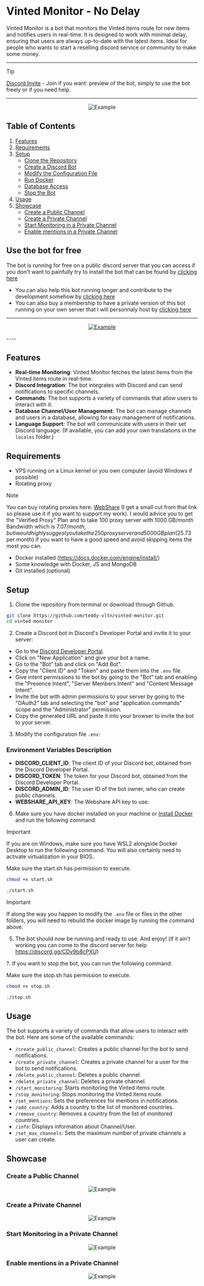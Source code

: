 # Vinted Monitor - No Delay

Vinted Monitor is a bot that monitors the Vinted items route for new items and notifies users in real-time. It is designed to work with minimal delay, ensuring that users are always up-to-date with the latest items. Ideal for people who wants to start a reselling discord service or community to make some money.

---
> [!TIP]
> [Discord Invite](https://discord.gg/CDv9b8cPXU) - Join if you want: preview of the bot, simply to use the bot freely or if you need help.
---

<p align="center">
  <img src="./doc/bot.gif" alt="Example" style="max-height: 400px; width: auto;">
</p>

## Table of Contents
1. [Features](#features)
2. [Requirements](#requirements)
3. [Setup](#setup)
    - [Clone the Repository](#clone-the-repository)
    - [Create a Discord Bot](#create-a-discord-bot)
    - [Modify the Configuration File](#modify-the-configuration-file)
    - [Run Docker](#run-docker)
    - [Database Access](#database-access)
    - [Stop the Bot](#stop-the-bot)
4. [Usage](#usage)
5. [Showcase](#showcase)
    - [Create a Public Channel](#create-a-public-channel)
    - [Create a Private Channel](#create-a-private-channel)
    - [Start Monitoring in a Private Channel](#start-monitoring-in-a-private-channel)
    - [Enable mentions in a Private Channel](#enable-mentions-in-a-private-channel)

## Use the bot for free 

The bot is running for free on a public discord server that you can access if you don't want to painfully try to install the bot that can be found by [clicking here](https://discord.gg/CDv9b8cPXU)
- You can also help this bot running longer and contribute to the development somehow by [clicking here](https://buymeacoffee.com/teddyvltn)
- You can also buy a membership to have a private version of this bot running on your own server that I will personnaly host by [clicking here](https://buymeacoffee.com/teddyvltn/membership)

---- 
<p align="center">
  <a href="https://buymeacoffee.com/teddyvltn/membership" target="_blank">
    <img src="./doc/donate.png" alt="Example" style="max-height: 300px; width: auto;">
  </a>
</p>
----

## Features

- **Real-time Monitoring**: Vinted Monitor fetches the latest items from the Vinted items route in real-time.
- **Discord Integration**: The bot integrates with Discord and can send notifications to specific channels.
- **Commands**: The bot supports a variety of commands that allow users to interact with it.
- **Database Channel/User Management**: The bot can manage channels and users in a database, allowing for easy management of notifications.
- **Language Support**: The bot will communicate with users in their set Discord language. (If available, you can add your own translations in the `locales` folder.)

## Requirements

- VPS running on a Linux kernel or you own computer (avoid Windows if possible)
- Rotating proxy
> [!NOTE]
> You can buy rotating proxies here: [WebShare](https://www.webshare.io/?referral_code=eh8mkj0b6ral) (I get a small cut from that link so please use it if you want to support my work). I would advice you to get the "Verified Proxy" Plan and to take 100 proxy server with 1000 GB/month Bandwidth which is 7.07$/month, but i would highly suggest you take the 250 proxy server and 5000GB plan ($25.73 per month) if you want to have a good speed and avoid skipping items the most you can.
- Docker installed (https://docs.docker.com/engine/install/)
- Some knowledge with Docker, JS and MongoDB
- Git installed (optional)

## Setup

1. Clone the repository from terminal or download through Github.

```bash
git clone https://github.com/teddy-vltn/vinted-monitor.git
cd vinted-monitor
```

2. Create a Discord bot in Discord's Developer Portal and invite it to your server:

- Go to the [Discord Developer Portal](https://discord.com/developers/applications).
- Click on "New Application" and give your bot a name.
- Go to the "Bot" tab and click on "Add Bot".
- Copy the "Client ID" and "Token" and paste them into the `.env` file.
- Give intent permissions to the bot by going to the "Bot" tab and enabling the "Presence Intent", "Server Members Intent" and "Content Message Intent".
- Invite the bot with admin permissions to your server by going to the "OAuth2" tab and selecting the "bot" and "application.commands" scope and the "Administrator" permission.
- Copy the generated URL and paste it into your browser to invite the bot to your server.

3. Modify the configuration file `.env`:

### Environment Variables Description

- **DISCORD_CLIENT_ID**: The client ID of your Discord bot, obtained from the Discord Developer Portal.
- **DISCORD_TOKEN**: The token for your Discord bot, obtained from the Discord Developer Portal.
- **DISCORD_ADMIN_ID**: The user ID of the bot owner, who can create public channels.
- **WEBSHARE_API_KEY**: The Webshare API key to use.

6. Make sure you have docker installed on your machine or [Install Docker](https://docs.docker.com/engine/install/) and run the following command:

> [!IMPORTANT]
> If you are on Windows, make sure you have WSL2 alongside Docker Desktop to run the following command. You will also certainly need to activate virtualization in your BIOS.

Make sure the start.sh has permission to execute.
```bash
chmod +x start.sh
```

```bash
./start.sh
```

> [!IMPORTANT]
> If along the way you happen to modify the `.env` file or files in the other folders, you will need to rebuild the docker image by running the command above.

5. The bot should now be running and ready to use. And enjoy! (if it ain't working you can come to the discord server for help https://discord.gg/CDv9b8cPXU)

?. If you want to stop the bot, you can run the following command:

Make sure the stop.sh has permission to execute.
```bash
chmod +x stop.sh
```

```bash
./stop.sh
```

## Usage

The bot supports a variety of commands that allow users to interact with the bot. Here are some of the available commands:
- `/create_public_channel`: Creates a public channel for the bot to send notifications.
- `/create_private_channel`: Creates a private channel for a user for the bot to send notifications.
- `/delete_public_channel`: Deletes a public channel.
- `/delete_private_channel`: Deletes a private channel.
- `/start_monitoring`: Starts monitoring the Vinted items route.
- `/stop_monitoring`: Stops monitoring the Vinted items route.
- `/set_mentions`: Sets the preferences for mentions in notifications.
- `/add_country`: Adds a country to the list of monitored countries.
- `/remove_country`: Removes a country from the list of monitored countries.
- `/info`: Displays information about Channel/User.
- `/set_max_channels`: Sets the maximum number of private channels a user can create.

## Showcase 

### Create a Public Channel

<p align="center">
  <img src="./doc/AnimationPublic.gif" alt="Example" style="max-height: 400px; width: auto;">
</p>

### Create a Private Channel

<p align="center">
  <img src="./doc/AnimationCreatePrivate.gif" alt="Example" style="max-height: 400px; width: auto;">
</p>

### Start Monitoring in a Private Channel

<p align="center">
  <img src="./doc/AnimationStartMonitoring.gif" alt="Example" style="max-height: 400px; width: auto;">
</p>

### Enable mentions in a Private Channel

<p align="center">
  <img src="./doc/AnimationMentions.gif" alt="Example" style="max-height: 400px; width: auto;">
</p>